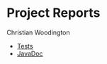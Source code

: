 # Project Reports

Christian Woodington

* [Tests](./reports/tests/test/)
* [JavaDoc](./reports/javadoc/)